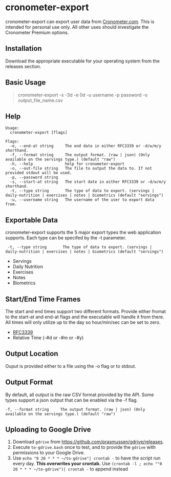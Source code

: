 # cronometer-export

cronometer-export can export user data from [Cronometer.com](https://cronometer.com). This is intended for personal
use only. All other uses should investigate the Cronometer Premium options.


## Installation

Download the appropriate executable for your operating system from the releases section.

## Basic Usage
> cronometer-export -s -3d -e 0d -u username -p password -o output_file_name.csv

## Help
```
Usage:
  cronometer-export [flags]

Flags:
  -e, --end-at string     The end date in either RFC3339 or -d/w/m/y shorthand.
  -f, --format string     The output format. (raw | json) (Only available on the servings type.) (default "raw")
  -h, --help              help for cronometer-export
  -o, --out-file string   The file to output the data to. If not provided stdout will be used.
  -p, --password string   
  -s, --start-at string   The start date in either RFC3339 or -d/w/m/y shorthand.
  -t, --type string       The type of data to export. (servings | daily-nutrition | exercises | notes | biometrics (default "servings")
  -u, --username string   The username of the user to export data from.

```

## Exportable Data

cronometer-export supports the 5 major export types the web application supports. Each type can be specifed by the -t parameter.

` -t, --type string       The type of data to export. (servings | daily-nutrition | exercises | notes | biometrics (default "servings")`


* Servings
* Daily Nutrition
* Exercises
* Notes
* Biometrics

## Start/End Time Frames

The start and end times support two different formats. Provide either fromat to the start-at and end-at flags and 
the executable will handle it from there. All times will only utilize up to the day so hour/min/sec can be set to zero.

* [RFC3339](https://datatracker.ietf.org/doc/html/rfc3339) 
* Relative Time (-#d or -#m or -#y)

## Output Location

Ouput is provided either to a file using the -o flag or to stdout. 

## Output Format

By default, all output is the raw CSV format provided by the API. Some types support a json output that can be enabled via the -f flag.

`-f, --format string     The output format. (raw | json) (Only available on the servings type.) (default "raw")`

## Uploading to Google Drive

1. Download `gdrive` from https://github.com/prasmussen/gdrive/releases.
1. Execute `to-gdrive.bash` once to test, and to provide the `gdrive` with
   permissions to your Google Drive.
1. Use `echo "0 20 * * * ~/to-gdrive"| crontab -` to have the script run every
   day.
   **This overwrites your crontab.** Use `(crontab -l ; echo ""0 20 * * *
   ~/to-gdrive")| crontab -` to append instead
